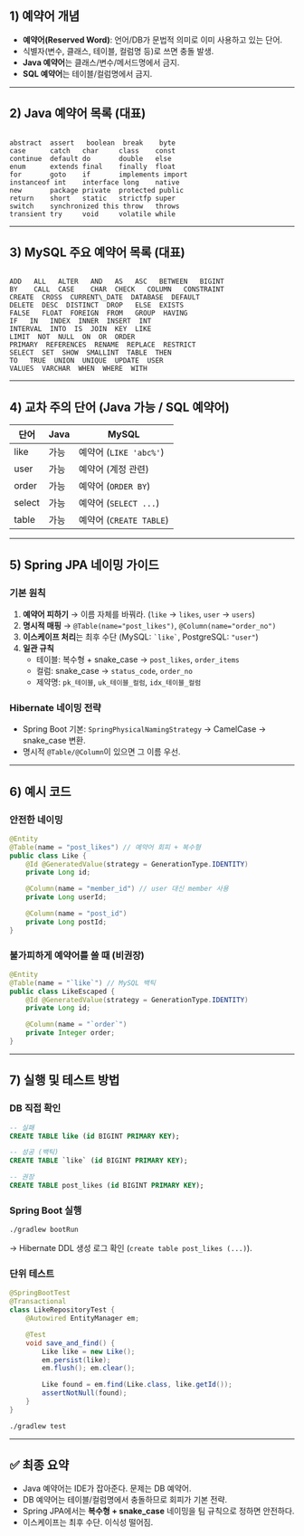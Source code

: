 ## 1) 예약어 개념
- **예약어(Reserved Word)**: 언어/DB가 문법적 의미로 이미 사용하고 있는 단어.  
- 식별자(변수, 클래스, 테이블, 컬럼명 등)로 쓰면 충돌 발생.  
- **Java 예약어**는 클래스/변수/메서드명에서 금지.  
- **SQL 예약어**는 테이블/컬럼명에서 금지.  

---

## 2) Java 예약어 목록 (대표)
```

abstract  assert   boolean  break    byte
case      catch   char     class    const
continue  default do       double   else
enum      extends final    finally  float
for       goto    if       implements import
instanceof int    interface long    native
new       package private  protected public
return    short   static   strictfp super
switch    synchronized this throw   throws
transient try     void     volatile while

```

---

## 3) MySQL 주요 예약어 목록 (대표)
```

ADD   ALL   ALTER   AND   AS   ASC   BETWEEN   BIGINT
BY    CALL  CASE    CHAR  CHECK   COLUMN   CONSTRAINT
CREATE  CROSS  CURRENT\_DATE  DATABASE  DEFAULT
DELETE  DESC  DISTINCT  DROP   ELSE  EXISTS
FALSE   FLOAT  FOREIGN  FROM   GROUP  HAVING
IF   IN   INDEX  INNER  INSERT  INT
INTERVAL  INTO  IS  JOIN  KEY  LIKE
LIMIT  NOT  NULL  ON  OR  ORDER
PRIMARY  REFERENCES  RENAME  REPLACE  RESTRICT
SELECT  SET  SHOW  SMALLINT  TABLE  THEN
TO   TRUE  UNION  UNIQUE  UPDATE  USER
VALUES  VARCHAR  WHEN  WHERE  WITH

````

---

## 4) 교차 주의 단어 (Java 가능 / SQL 예약어)
| 단어     | Java | MySQL |
|----------|------|-------|
| like     | 가능 | 예약어 (`LIKE 'abc%'`) |
| user     | 가능 | 예약어 (계정 관련) |
| order    | 가능 | 예약어 (`ORDER BY`) |
| select   | 가능 | 예약어 (`SELECT ...`) |
| table    | 가능 | 예약어 (`CREATE TABLE`) |

---

## 5) Spring JPA 네이밍 가이드

### 기본 원칙
1. **예약어 피하기** → 이름 자체를 바꿔라. (`like` → `likes`, `user` → `users`)  
2. **명시적 매핑** → `@Table(name="post_likes")`, `@Column(name="order_no")`  
3. **이스케이프 처리**는 최후 수단 (MySQL: `` `like` ``, PostgreSQL: `"user"`)  
4. **일관 규칙**
   - 테이블: 복수형 + snake_case → `post_likes`, `order_items`  
   - 컬럼: snake_case → `status_code`, `order_no`  
   - 제약명: `pk_테이블`, `uk_테이블_컬럼`, `idx_테이블_컬럼`

### Hibernate 네이밍 전략
- Spring Boot 기본: `SpringPhysicalNamingStrategy` → CamelCase → snake_case 변환.  
- 명시적 `@Table/@Column`이 있으면 그 이름 우선.  

---

## 6) 예시 코드

### 안전한 네이밍
```java
@Entity
@Table(name = "post_likes") // 예약어 회피 + 복수형
public class Like {
    @Id @GeneratedValue(strategy = GenerationType.IDENTITY)
    private Long id;

    @Column(name = "member_id") // user 대신 member 사용
    private Long userId;

    @Column(name = "post_id")
    private Long postId;
}
````

### 불가피하게 예약어를 쓸 때 (비권장)

```java
@Entity
@Table(name = "`like`") // MySQL 백틱
public class LikeEscaped {
    @Id @GeneratedValue(strategy = GenerationType.IDENTITY)
    private Long id;

    @Column(name = "`order`") 
    private Integer order;
}
```

---

## 7) 실행 및 테스트 방법

### DB 직접 확인

```sql
-- 실패
CREATE TABLE like (id BIGINT PRIMARY KEY);

-- 성공 (백틱)
CREATE TABLE `like` (id BIGINT PRIMARY KEY);

-- 권장
CREATE TABLE post_likes (id BIGINT PRIMARY KEY);
```

### Spring Boot 실행

```bash
./gradlew bootRun
```

→ Hibernate DDL 생성 로그 확인 (`create table post_likes (...)`).

### 단위 테스트

```java
@SpringBootTest
@Transactional
class LikeRepositoryTest {
    @Autowired EntityManager em;

    @Test
    void save_and_find() {
        Like like = new Like();
        em.persist(like);
        em.flush(); em.clear();

        Like found = em.find(Like.class, like.getId());
        assertNotNull(found);
    }
}
```

```bash
./gradlew test
```

---

## ✅ 최종 요약

* Java 예약어는 IDE가 잡아준다. 문제는 DB 예약어.
* DB 예약어는 테이블/컬럼명에서 충돌하므로 회피가 기본 전략.
* Spring JPA에서는 **복수형 + snake\_case** 네이밍을 팀 규칙으로 정하면 안전하다.
* 이스케이프는 최후 수단. 이식성 떨어짐.
